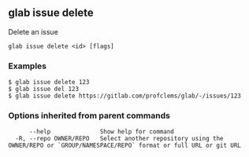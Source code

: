 ## glab issue delete

Delete an issue

```
glab issue delete <id> [flags]
```

### Examples

```
$ glab issue delete 123
$ glab issue del 123
$ glab issue delete https://gitlab.com/profclems/glab/-/issues/123

```

### Options inherited from parent commands

```
      --help              Show help for command
  -R, --repo OWNER/REPO   Select another repository using the OWNER/REPO or `GROUP/NAMESPACE/REPO` format or full URL or git URL
```

